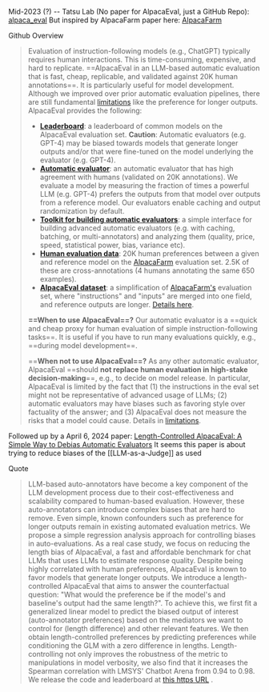 Mid-2023 (?) -- Tatsu Lab
(No paper for AlpacaEval, just a GitHub Repo): [alpaca_eval](https://github.com/tatsu-lab/alpaca_eval)
But inspired by AlpacaFarm paper here: [AlpacaFarm](https://arxiv.org/abs/2305.14387)

Github Overview
> Evaluation of instruction-following models (e.g., ChatGPT) typically requires human interactions. This is time-consuming, expensive, and hard to replicate. ==AlpacaEval in an LLM-based automatic evaluation that is fast, cheap, replicable, and validated against 20K human annotations==. It is particularly useful for model development. Although we improved over prior automatic evaluation pipelines, there are still fundamental [limitations](https://github.com/tatsu-lab/alpaca_eval#limitations) like the preference for longer outputs. AlpacaEval provides the following:
> - [**Leaderboard**](https://tatsu-lab.github.io/alpaca_eval/): a leaderboard of common models on the AlpacaEval evaluation set. **Caution**: Automatic evaluators (e.g. GPT-4) may be biased towards models that generate longer outputs and/or that were fine-tuned on the model underlying the evaluator (e.g. GPT-4).
> - [**Automatic evaluator**](https://github.com/tatsu-lab/alpaca_eval#evaluators): an automatic evaluator that has high agreement with humans (validated on 20K annotations). We evaluate a model by measuring the fraction of times a powerful LLM (e.g. GPT-4) prefers the outputs from that model over outputs from a reference model. Our evaluators enable caching and output randomization by default.
> - [**Toolkit for building automatic evaluators**](https://github.com/tatsu-lab/alpaca_eval#analysis): a simple interface for building advanced automatic evaluators (e.g. with caching, batching, or multi-annotators) and analyzing them (quality, price, speed, statistical power, bias, variance etc).
> - [**Human evaluation data**](https://github.com/tatsu-lab/alpaca_eval#data-release): 20K human preferences between a given and reference model on the [AlpacaFarm](https://github.com/tatsu-lab/alpaca_farm/tree/main) evaluation set. 2.5K of these are cross-annotations (4 humans annotating the same 650 examples).
> - [**AlpacaEval dataset**](https://huggingface.co/datasets/tatsu-lab/alpaca_eval/blob/main/alpaca_eval.json): a simplification of [AlpacaFarm's](https://github.com/tatsu-lab/alpaca_farm/tree/main) evaluation set, where "instructions" and "inputs" are merged into one field, and reference outputs are longer. [Details here](https://github.com/tatsu-lab/alpaca_eval#data-release).
> 
> **==When to use AlpacaEval==?** Our automatic evaluator is a ==quick and cheap proxy for human evaluation of simple instruction-following tasks==. It is useful if you have to run many evaluations quickly, e.g., ==during model development==.
> 
> ==**When not to use AlpacaEval==?** As any other automatic evaluator, AlpacaEval ==should **not replace human evaluation in high-stake decision-making**==, e.g., to decide on model release. In particular, AlpacaEval is limited by the fact that (1) the instructions in the eval set might not be representative of advanced usage of LLMs; (2) automatic evaluators may have biases such as favoring style over factuality of the answer; and (3) AlpacaEval does not measure the risks that a model could cause. Details in [limitations](https://github.com/tatsu-lab/alpaca_eval#limitations).
> 


Followed up by a April 6, 2024 paper: [Length-Controlled AlpacaEval: A Simple Way to Debias Automatic Evaluators](https://arxiv.org/abs/2404.04475)
It seems this paper is about trying to reduce biases of the [[LLM-as-a-Judge]] as used

Quote
> LLM-based auto-annotators have become a key component of the LLM development process due to their cost-effectiveness and scalability compared to human-based evaluation. However, these auto-annotators can introduce complex biases that are hard to remove. Even simple, known confounders such as preference for longer outputs remain in existing automated evaluation metrics. We propose a simple regression analysis approach for controlling biases in auto-evaluations. As a real case study, we focus on reducing the length bias of AlpacaEval, a fast and affordable benchmark for chat LLMs that uses LLMs to estimate response quality. Despite being highly correlated with human preferences, AlpacaEval is known to favor models that generate longer outputs. We introduce a length-controlled AlpacaEval that aims to answer the counterfactual question: "What would the preference be if the model's and baseline's output had the same length?". To achieve this, we first fit a generalized linear model to predict the biased output of interest (auto-annotator preferences) based on the mediators we want to control for (length difference) and other relevant features. We then obtain length-controlled preferences by predicting preferences while conditioning the GLM with a zero difference in lengths. Length-controlling not only improves the robustness of the metric to manipulations in model verbosity, we also find that it increases the Spearman correlation with LMSYS' Chatbot Arena from 0.94 to 0.98. We release the code and leaderboard at [this https URL](https://tatsu-lab.github.io/alpaca_eval/) .
